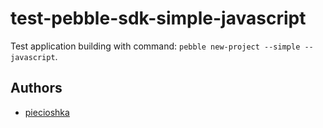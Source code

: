 # test-pebble-sdk-simple-javascript

Test application building with command: `pebble new-project --simple --javascript`.

## Authors

 - [piecioshka](http://twitter.com/piecioshka)
